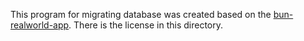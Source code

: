 This program for migrating database was created based on the [bun-realworld-app](https://github.com/go-bun/bun-realworld-app/blob/9b04b5d46d1b9ddf005ccf3aa187082a42a5ae4a/cmd/bun/main.go). There is the license in this directory.
